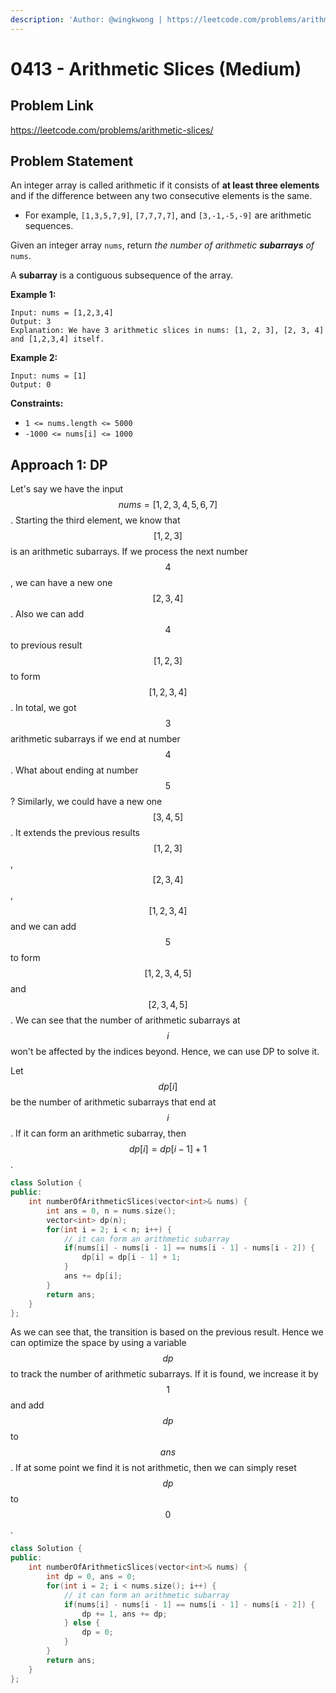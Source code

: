 ```yaml
---
description: 'Author: @wingkwong | https://leetcode.com/problems/arithmetic-slices/'
---
```


# 0413 - Arithmetic Slices (Medium)

## Problem Link

https://leetcode.com/problems/arithmetic-slices/

## Problem Statement

An integer array is called arithmetic if it consists of **at least three elements** and if the difference between any two consecutive elements is the same.

* For example, `[1,3,5,7,9]`, `[7,7,7,7]`, and `[3,-1,-5,-9]` are arithmetic sequences.

Given an integer array `nums`, return _the number of arithmetic **subarrays** of_ `nums`.

A **subarray** is a contiguous subsequence of the array.

**Example 1:**

```
Input: nums = [1,2,3,4]
Output: 3
Explanation: We have 3 arithmetic slices in nums: [1, 2, 3], [2, 3, 4] and [1,2,3,4] itself.
```

**Example 2:**

```
Input: nums = [1]
Output: 0 
```

**Constraints:**

* `1 <= nums.length <= 5000`
* `-1000 <= nums[i] <= 1000`

## Approach 1: DP

Let's say we have the input $$nums = [1,2,3,4,5,6,7]$$. Starting the third element, we know that $$[1,2,3]$$ is an arithmetic subarrays. If we process the next number $$4$$, we can have a new one $$[2,3,4]$$. Also we can add $$4$$ to previous result $$[1,2,3]$$ to form $$[1,2,3,4]$$. In total, we got $$3$$arithmetic subarrays if we end at number $$4$$. What about ending at number $$5$$? Similarly, we could have a new one $$[3,4,5]$$. It extends the previous results $$[1,2,3]$$, $$[2,3,4]$$,$$[1,2,3,4]$$ and we can add $$5$$to form $$[1,2,3,4,5]$$ and $$[2,3,4,5]$$. We can see that the number of arithmetic subarrays at $$i$$ won't be affected by the indices beyond. Hence, we can use DP to solve it.

Let $$dp[i]$$ be the number of arithmetic subarrays that end at $$i$$. If it can form an arithmetic subarray, then $$dp[i] = dp[i - 1] + 1$$. 

<SolutionAuthor name="@wingkwong"/>

```cpp
class Solution {
public:
    int numberOfArithmeticSlices(vector<int>& nums) {
        int ans = 0, n = nums.size();
        vector<int> dp(n);
        for(int i = 2; i < n; i++) {
            // it can form an arithmetic subarray
            if(nums[i] - nums[i - 1] == nums[i - 1] - nums[i - 2]) {
                dp[i] = dp[i - 1] + 1;
            } 
            ans += dp[i];
        }
        return ans;
    }
};
```

As we can see that, the transition is based on the previous result. Hence we can optimize the space by using a variable $$dp$$ to track the number of arithmetic subarrays. If it is found, we increase it by $$1$$ and add $$dp$$ to $$ans$$. If at some point we find it is not arithmetic, then we can simply reset $$dp$$ to $$0$$.

```cpp
class Solution {
public:
    int numberOfArithmeticSlices(vector<int>& nums) {
        int dp = 0, ans = 0;
        for(int i = 2; i < nums.size(); i++) {
            // it can form an arithmetic subarray
            if(nums[i] - nums[i - 1] == nums[i - 1] - nums[i - 2]) {
                dp += 1, ans += dp;
            } else {
                dp = 0;
            }
        }
        return ans;
    }
};
```

